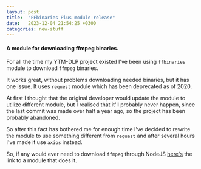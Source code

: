 ```yaml
---
layout: post
title:  "FFbinaries Plus module release"
date:   2023-12-04 21:54:25 +0300
categories: new-stuff
---
```


#### A module for downloading ffmpeg binaries.
<!--more-->
For all the time my YTM-DLP project existed I've been using `ffbinaries` module to download `ffmpeg` binaries.

It works great, without problems downloading needed binaries, but it has one issue. It uses `request` module
which has been deprecated as of 2020.

At first I thought that the original developer would update
the module to utilize different module, but I realised that it'll probably never happen, since the last commit
was made over half a year ago, so the project has been probably abandoned.

So after this fact has bothered me for enough time I've decided to rewrite the module to use something different
from `request` and after several hours I've made it use `axios` instead.

So, if any would ever need to download `ffmpeg` through NodeJS [here's](https://www.npmjs.com/package/ffbinaries-plus) the link to a module that does it.